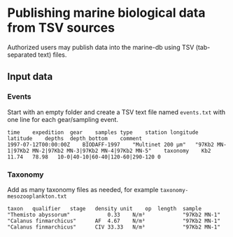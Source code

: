 # Publishing marine biological data from TSV sources

Authorized users may publish data into the marine-db using TSV (tab-separated text) files.

## Input data

### Events
Start with an empty folder and create a TSV text file named `events.txt` with one line for each gear/sampling event.

```
time	expedition	gear	samples	type	station	longitude	latitude	depths	depth_bottom	comment
1997-07-12T00:00:00Z	BIODAFF-1997	"Multinet 200 µm"	"97Kb2 MN-1|97Kb2 MN-2|97Kb2 MN-3|97Kb2 MN-4|97Kb2 MN-5"	taxonomy	Kb2	11.74	78.98	10-0|40-10|60-40|120-60|290-120	0
```

### Taxonomy
Add as many taxonomy files as needed, for example `taxonomy-mesozooplankton.txt`

```
taxon	qualifier	stage	density	unit	op	length	sample
"Themisto abyssorum"			0.33	N/m³			"97Kb2 MN-1"
"Calanus finmarchicus"		AF	4.67	N/m³			"97Kb2 MN-1"
"Calanus finmarchicus"		CIV	33.33	N/m³			"97Kb2 MN-1"
```
